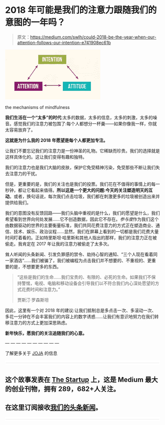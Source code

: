 # 2018 年可能是我们的注意力跟随我们的意图的一年吗？

> 原文：<https://medium.com/swlh/could-2018-be-the-year-when-our-attention-follows-our-intention-e741908ec61b>

![](img/d549429ba4715cf1b40c52f6ce87aa2b.png)

the mechanisms of mindfulness

**我们生活在一个“太多”的时代**:太多的数据，太多的信息，太多的刺激，太多的噪音。感觉我们的注意力被包围了:每个人都想分一杯羹——如果你像我一样，你就太容易放弃了。

**这就是为什么我的 2018 年愿望是每个人都更加专注。**

让我们不要忘记我们的注意力是一份神圣的礼物。它稀缺而珍贵。我们的选择就是这样具体化的。这让我们变得有趣和独特。

我们的注意力也是我们大脑的皮肤，保护它免受精神污染，免受那些不断让我们失去注意力的干扰。

但是，更重要的是，我们的关注也是我们的投票。我们花在不值得的事情上的每一秒钟，都让它看起来值得。**所以这是一个更大的问题:今天的关注塑造明天的互动**。或者，换句话说，每次我们点击垃圾，我们都在刺激更多的垃圾被创造出来并提供给我们。

我们的意图没有反馈回路——我们头脑中重视的是什么，我们的愿望是什么，我们希望看到世界向何处发展……它不创造数据，因此它不存在。*参与度*作为我们这个由数据驱动的世界的主要衡量标准，我们共同花费注意力的方式正在塑造商业、通信、技术、娱乐、政治议程……显然，我们在屏幕上看到的一切都是我们花费大量时间盯着看的。正如特里斯坦·哈里斯和其他人指出的那样，我们的注意力正在被偷走。我肯定在 2017 年让我的注意力被偷走了太多次。

耸人听闻的头条新闻、引发负罪感的禁令、劫持心智的通知、“三个人现在看着同一家酒店”……我们被骗了，我们被编程为点击我们并不想要的、不重视的、更重要的是，不想要更多的东西。

> “这些是我们的生命……我们宝贵的、有限的、必死的生命。如果我们不保持警惕，电视、电脑和移动设备会引导我们以不符合我们内心深处愿望的方式花费时间和注意力。”
> 
> 贾斯汀·罗森斯坦

因此，这里有一个对 2018 年的建议:让我们抵制总是多点击一次、多滚动一次、多花一分钟在不会丰富我们的内容上的数字诱惑……让我们有意识地努力在我们转移注意力的方式上更加深思熟虑。

**新年快乐，愿我们的关注追随我们的心意。**

— — — — — — — — — —

了解更多关于 [JOJA](http://www.jojanyc.com) 的信息

![](img/731acf26f5d44fdc58d99a6388fe935d.png)

## 这个故事发表在 [The Startup](https://medium.com/swlh) 上，这是 Medium 最大的创业刊物，拥有 289，682+人关注。

## 在这里订阅接收[我们的头条新闻](http://growthsupply.com/the-startup-newsletter/)。

![](img/731acf26f5d44fdc58d99a6388fe935d.png)